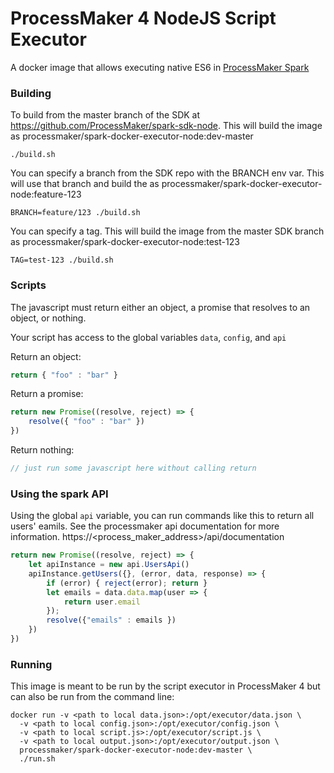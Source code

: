 # ProcessMaker 4 NodeJS Script Executor

A docker image that allows executing native ES6 in [ProcessMaker Spark](https://github.com/ProcessMaker/spark)

### Building

To build from the master branch of the SDK at https://github.com/ProcessMaker/spark-sdk-node.
This will build the image as processmaker/spark-docker-executor-node:dev-master

`./build.sh`

You can specify a branch from the SDK repo with the BRANCH env var.
This will use that branch and build the as processmaker/spark-docker-executor-node:feature-123

`BRANCH=feature/123 ./build.sh`

You can specify a tag.
This will build the image from the master SDK branch as processmaker/spark-docker-executor-node:test-123

`TAG=test-123 ./build.sh`

### Scripts
The javascript must return either an object, a promise that resolves to an object, or nothing.

Your script has access to the global variables `data`, `config`, and `api`

Return an object:
```javascript
return { "foo" : "bar" }
```

Return a promise:
```javascript
return new Promise((resolve, reject) => {
    resolve({ "foo" : "bar" })
})
```

Return nothing:
```javascript
// just run some javascript here without calling return
```

### Using the spark API
Using the global `api` variable, you can run commands like this to return all users' eamils.
See the processmaker api documentation for more information. https://<process_maker_address>/api/documentation
```javascript
return new Promise((resolve, reject) => {
    let apiInstance = new api.UsersApi()
    apiInstance.getUsers({}, (error, data, response) => {
        if (error) { reject(error); return }
        let emails = data.data.map(user => {
            return user.email
        });
        resolve({"emails" : emails })
    })
})
```

### Running

This image is meant to be run by the script executor in
ProcessMaker 4 but can also be run from the command line:

```
docker run -v <path to local data.json>:/opt/executor/data.json \
  -v <path to local config.json>:/opt/executor/config.json \
  -v <path to local script.js>:/opt/executor/script.js \
  -v <path to local output.json>:/opt/executor/output.json \
  processmaker/spark-docker-executor-node:dev-master \
  ./run.sh
```

